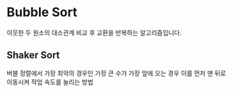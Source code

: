 # Bubble Sort
이웃한 두 원소의 대소관계 비교 후 교환을 반복하는 알고리즘입니다.
## Shaker Sort
버블 정렬에서 가장 최악의 경우인 가장 큰 수가 가장 앞에 오는 경우 이를 먼저 맨 뒤로 이동시켜 작업 속도를 늘리는 방법